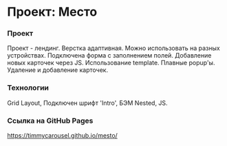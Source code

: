 # Проект: Место

### Проект
Проект - лендинг. Верстка адаптивная. Можно использовать на разных устройствах. Подключена форма с заполнением полей. 
Добавление новых карточек через JS. Использование template. Плавные popup'ы. Удаление и добавление карточек.

### Технологии 
Grid Layout, Подключен шрифт 'Intro', БЭМ Nested, JS.

### Ссылка на GitHub Pages

 https://timmycarousel.github.io/mesto/




